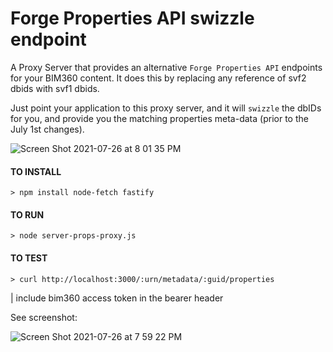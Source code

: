 # Forge Properties API swizzle endpoint

A Proxy Server that provides an alternative `Forge Properties API` endpoints for your BIM360 content.  It does this by replacing any reference of svf2 dbids with svf1 dbids.

Just point your application to this proxy server, and it will `swizzle` the dbIDs for you, and provide you the matching properties meta-data (prior to the July 1st changes).

![Screen Shot 2021-07-26 at 8 01 35 PM](https://user-images.githubusercontent.com/440241/127088522-4ee86403-9505-42f7-9b09-25fe7ec5cd36.JPG)

#### TO INSTALL
```code
> npm install node-fetch fastify
```

#### TO RUN
```code
> node server-props-proxy.js
```

#### TO TEST
```
> curl http://localhost:3000/:urn/metadata/:guid/properties
```
| include bim360 access token in the bearer header

See screenshot:

![Screen Shot 2021-07-26 at 7 59 22 PM](https://user-images.githubusercontent.com/440241/127088407-8f155761-2e9c-4254-8102-72b1743b710f.JPG)